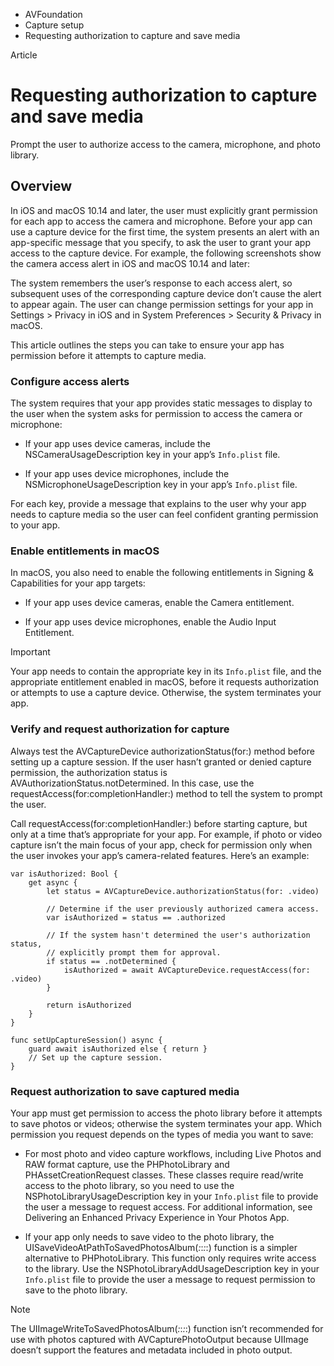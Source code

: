 

- AVFoundation
- Capture setup
-  Requesting authorization to capture and save media 

Article

# Requesting authorization to capture and save media

Prompt the user to authorize access to the camera, microphone, and photo library.

## Overview

In iOS and macOS 10.14 and later, the user must explicitly grant permission for each app to access the camera and microphone. Before your app can use a capture device for the first time, the system presents an alert with an app-specific message that you specify, to ask the user to grant your app access to the capture device. For example, the following screenshots show the camera access alert in iOS and macOS 10.14 and later:

The system remembers the user’s response to each access alert, so subsequent uses of the corresponding capture device don’t cause the alert to appear again. The user can change permission settings for your app in Settings \> Privacy in iOS and in System Preferences \> Security & Privacy in macOS.

This article outlines the steps you can take to ensure your app has permission before it attempts to capture media.

### Configure access alerts

The system requires that your app provides static messages to display to the user when the system asks for permission to access the camera or microphone:

- If your app uses device cameras, include the NSCameraUsageDescription key in your app’s `Info.plist` file.

- If your app uses device microphones, include the NSMicrophoneUsageDescription key in your app’s `Info.plist` file.

For each key, provide a message that explains to the user why your app needs to capture media so the user can feel confident granting permission to your app.

### Enable entitlements in macOS

In macOS, you also need to enable the following entitlements in Signing & Capabilities for your app targets:

- If your app uses device cameras, enable the Camera entitlement.

- If your app uses device microphones, enable the Audio Input Entitlement.

Important

Your app needs to contain the appropriate key in its `Info.plist` file, and the appropriate entitlement enabled in macOS, before it requests authorization or attempts to use a capture device. Otherwise, the system terminates your app.

### Verify and request authorization for capture

Always test the AVCaptureDevice authorizationStatus(for:) method before setting up a capture session. If the user hasn’t granted or denied capture permission, the authorization status is AVAuthorizationStatus.notDetermined. In this case, use the requestAccess(for:completionHandler:) method to tell the system to prompt the user.

Call requestAccess(for:completionHandler:) before starting capture, but only at a time that’s appropriate for your app. For example, if photo or video capture isn’t the main focus of your app, check for permission only when the user invokes your app’s camera-related features. Here’s an example:

```
var isAuthorized: Bool {
    get async {
        let status = AVCaptureDevice.authorizationStatus(for: .video)

        // Determine if the user previously authorized camera access.
        var isAuthorized = status == .authorized

        // If the system hasn't determined the user's authorization status,
        // explicitly prompt them for approval.
        if status == .notDetermined {
            isAuthorized = await AVCaptureDevice.requestAccess(for: .video)
        }

        return isAuthorized
    }
}

func setUpCaptureSession() async {
    guard await isAuthorized else { return }
    // Set up the capture session.
}
```

### Request authorization to save captured media

Your app must get permission to access the photo library before it attempts to save photos or videos; otherwise the system terminates your app. Which permission you request depends on the types of media you want to save:

- For most photo and video capture workflows, including Live Photos and RAW format capture, use the PHPhotoLibrary and PHAssetCreationRequest classes. These classes require read/write access to the photo library, so you need to use the NSPhotoLibraryUsageDescription key in your `Info.plist` file to provide the user a message to request access. For additional information, see Delivering an Enhanced Privacy Experience in Your Photos App.

- If your app only needs to save video to the photo library, the UISaveVideoAtPathToSavedPhotosAlbum(_:_:_:_:) function is a simpler alternative to PHPhotoLibrary. This function only requires write access to the library. Use the NSPhotoLibraryAddUsageDescription key in your `Info.plist` file to provide the user a message to request permission to save to the photo library.

Note

The UIImageWriteToSavedPhotosAlbum(_:_:_:_:) function isn’t recommended for use with photos captured with AVCapturePhotoOutput because UIImage doesn’t support the features and metadata included in photo output.

